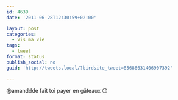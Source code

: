```yaml
---
id: 4639
date: '2011-06-28T12:30:59+02:00'

layout: post
categories:
  - Vis ma vie
tags:
  - tweet
format: status
publish_social: no
guid: 'http://tweets.local/?birdsite_tweet=85686631406907392'

---
```


@amanddde fait toi payer en gâteaux 😉
